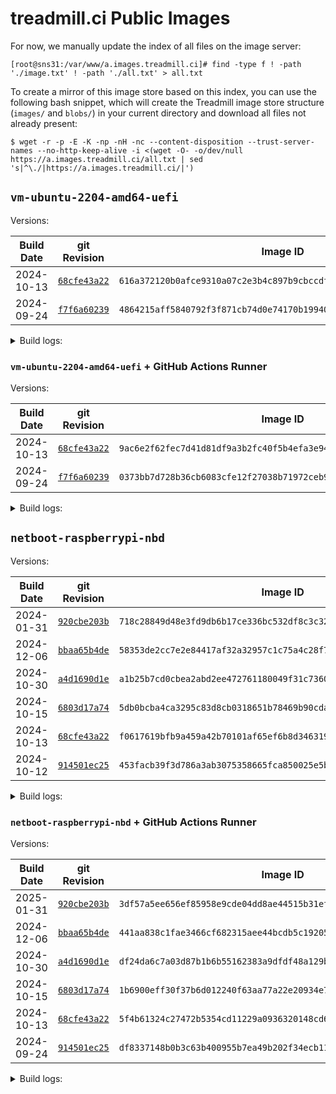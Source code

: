 # treadmill.ci Public Images

For now, we manually update the index of all files on the image server:
```
[root@sns31:/var/www/a.images.treadmill.ci]# find -type f ! -path './image.txt' ! -path './all.txt' > all.txt
```

To create a mirror of this image store based on this index, you can
use the following bash snippet, which will create the Treadmill image
store structure (`images/` and `blobs/`) in your current directory and
download all files not already present:
```
$ wget -r -p -E -K -np -nH -nc --content-disposition --trust-server-names --no-http-keep-alive -i <(wget -O- -o/dev/null https://a.images.treadmill.ci/all.txt | sed 's|^\./|https://a.images.treadmill.ci/|')
```

## `vm-ubuntu-2204-amd64-uefi`

Versions:

| Build Date | git Revision                                                                                                                                          | Image ID                                                           |
|------------|-------------------------------------------------------------------------------------------------------------------------------------------------------|--------------------------------------------------------------------|
| 2024-10-13 | [`68cfe43a22`](https://github.com/treadmill-tb/images/blob/68cfe43a225bf83bba4fe3fe11723bda7da9c45f/vm-ubuntu-2204-amd64-uefi/default.nix) | `616a372120b0afce9310a07c2e3b4c897b9cbccdfec4cf01ccbcca82c156ee05` |
| 2024-09-24 | [`f7f6a60239`](https://github.com/treadmill-tb/images/blob/f7f6a6023970684ab56515fcdedf1b5792f368f7/vm-ubuntu-2204-amd64-uefi/default.nix) | `4864215aff5840792f3f871cb74d0e74170b199406a56422612efa715e72e1a5` |

<details>
<summary>Build logs:</summary>

### `68cfe43a22`

```
leons@caesium ~/p/t/i/vm-ubuntu-2204-amd64-uefi (main)> git rev-parse HEAD
68cfe43a225bf83bba4fe3fe11723bda7da9c45f
leons@caesium ~/p/t/i/vm-ubuntu-2204-amd64-uefi (main)> nix-build -E 'with import <nixpkgs> {}; callPackage ./default.nix {}'
/nix/store/fcssv6py0hh2p4hfd9w5h9pl5d3ysz5p-treadmill-store
leons@caesium ~/p/t/i/vm-ubuntu-2204-amd64-uefi (main)> rsync -rv -L result/ leons@sns31.cs.princeton.edu:/var/www/a.images.treadmill.ci/
sending incremental file list
image.txt
blobs/6c/
blobs/6c/82/
blobs/6c/82/47/
blobs/6c/82/47/6c8247e4440a4f9a691f67643c1d2adf87d48b6c475bd7b83599851cec785164
images/61/
images/61/6a/
images/61/6a/37/
images/61/6a/37/616a372120b0afce9310a07c2e3b4c897b9cbccdfec4cf01ccbcca82c156ee05

sent 941,459,348 bytes  received 113 bytes  81,866,040.09 bytes/sec
total size is 941,229,060  speedup is 1.00
```


### `f7f6a60239`

```
leons@caesium ~/p/t/i/vm-ubuntu-2204-amd64-uefi (main)> git rev-parse HEAD
f7f6a6023970684ab56515fcdedf1b5792f368f7
leons@caesium ~/p/t/i/vm-ubuntu-2204-amd64-uefi (main)> nix-build -E 'with import <nixpkgs> {}; callPackage ./default.nix {}'
/nix/store/1bjwlkjbxq7nal5sbll6snh9wc0ingbv-treadmill-store
leons@caesium ~/p/t/i/vm-ubuntu-2204-amd64-uefi (main)> rsync -rv -L result/ leons@sns31.cs.princeton.edu:/var/www/a.images.treadmill.ci/
sending incremental file list
image.txt
blobs/
blobs/33/
blobs/33/31/
blobs/33/31/75/
blobs/33/31/75/33317569a76291991bb8dae68a08b2369221a229192eec1ad3227d38826da281
images/
images/48/
images/48/64/
images/48/64/21/
images/48/64/21/4864215aff5840792f3f871cb74d0e74170b199406a56422612efa715e72e1a5

sent 940,869,394 bytes  received 113 bytes  89,606,619.71 bytes/sec
total size is 940,639,236  speedup is 1.00
```

</details>

### `vm-ubuntu-2204-amd64-uefi` + GitHub Actions Runner

Versions:

| Build Date | git Revision                                                                                                                                          | Image ID                                                           |
|------------|-------------------------------------------------------------------------------------------------------------------------------------------------------|--------------------------------------------------------------------|
| 2024-10-13 | [`68cfe43a22`](https://github.com/treadmill-tb/images/blob/68cfe43a225bf83bba4fe3fe11723bda7da9c45f/vm-ubuntu-2204-amd64-uefi/gh-actions-overlay.nix) | `9ac6e2f62fec7d41d81df9a3b2fc40f5b4efa3e94055ea43a83e29dc77b791ee` |
| 2024-09-24 | [`f7f6a60239`](https://github.com/treadmill-tb/images/blob/f7f6a6023970684ab56515fcdedf1b5792f368f7/vm-ubuntu-2204-amd64-uefi/gh-actions-overlay.nix) | `0373bb7d728b36cb6083cfe12f27038b71972ceb90563b0037d4012df7b62bf4` |

<details>
<summary>Build logs:</summary>

### `68cfe43a22`

```
leons@caesium ~/p/t/i/vm-ubuntu-2204-amd64-uefi (main)> git rev-parse HEAD
68cfe43a225bf83bba4fe3fe11723bda7da9c45f
leons@caesium ~/p/t/i/vm-ubuntu-2204-amd64-uefi (main)> nix-build gh-actions-overlay.nix
/nix/store/25p7sbadzw5rj7b1dz23zxacw0ri8nzr-image-store
leons@caesium ~/p/t/i/vm-ubuntu-2204-amd64-uefi (main)> rsync -rv -L result/ leons@sns31.cs.princeton.edu:/var/www/a.images.treadmill.ci/
sending incremental file list
image.txt
blobs/06/
blobs/06/ff/
blobs/06/ff/9f/
blobs/06/ff/9f/06ff9fbb107733147c0ab2bd92efd4a2844b42c9ec60945d8e84de1b6194ed61
blobs/6c/82/47/6c8247e4440a4f9a691f67643c1d2adf87d48b6c475bd7b83599851cec785164
images/9a/
images/9a/c6/
images/9a/c6/e2/
images/9a/c6/e2/9ac6e2f62fec7d41d81df9a3b2fc40f5b4efa3e94055ea43a83e29dc77b791ee

sent 658,136,207 bytes  received 214,956 bytes  77,453,078.00 bytes/sec
total size is 1,599,080,209  speedup is 2.43
```

### `f7f6a60239`

```
leons@caesium ~/p/t/i/vm-ubuntu-2204-amd64-uefi (main)> git rev-parse HEAD
f7f6a6023970684ab56515fcdedf1b5792f368f7
leons@caesium ~/p/t/i/vm-ubuntu-2204-amd64-uefi (main)> nix-build gh-actions-overlay.nix
/nix/store/yzn9rhawqslvl8y7b55sq6n19lhlcxrx-image-store
leons@caesium ~/p/t/i/vm-ubuntu-2204-amd64-uefi (main)> rsync -rv -L result/ leons@sns31.cs.princeton.edu:/var/www/a.images.treadmill.ci/
sending incremental file list
image.txt
blobs/33/31/75/33317569a76291991bb8dae68a08b2369221a229192eec1ad3227d38826da281
blobs/9b/
blobs/9b/bc/
blobs/9b/bc/f6/
blobs/9b/bc/f6/9bbcf6d6a67886ac58b9d6cdbb87b49e1a14ebeb8b19b99279b3d73eacdf00b0
images/03/
images/03/73/
images/03/73/bb/
images/03/73/bb/0373bb7d728b36cb6083cfe12f27038b71972ceb90563b0037d4012df7b62bf4

sent 658,398,373 bytes  received 214,879 bytes  69,327,710.74 bytes/sec
total size is 1,598,752,529  speedup is 2.43
```

</details>

## `netboot-raspberrypi-nbd`

Versions:

| Build Date | git Revision                                                                                                                                          | Image ID                                                           |
|------------|-------------------------------------------------------------------------------------------------------------------------------------------------------|--------------------------------------------------------------------|
| 2024-01-31 | [`920cbe203b`](https://github.com/treadmill-tb/images/blob/920cbe203b7ba34b571bedb1428b4f3b02cb04ca/netboot-raspberrypi-nbd/default.nix) | `718c28849d48e3fd9db6b17ce336bc532df8c3c32f4ac7e8b61a79b901f8f452` |
| 2024-12-06 | [`bbaa65b4de`](https://github.com/treadmill-tb/images/blob/bbaa65b4de28ce20a55d79ac877bd1f1d060b2ae/netboot-raspberrypi-nbd/default.nix) | `58353de2cc7e2e84417af32a32957c1c75a4c28f7c0471c4598233e92310e3bd` |
| 2024-10-30 | [`a4d1690d1e`](https://github.com/treadmill-tb/images/blob/a4d1690d1ef9c2e330a71237913279ab90ca545d/netboot-raspberrypi-nbd/default.nix) | `a1b25b7cd0cbea2abd2ee472761180049f31c736095f81c16c65a5877e9f2c44` |
| 2024-10-15 | [`6803d17a74`](https://github.com/treadmill-tb/images/blob/6803d17a74a4158e80fc6bc6fe44c64543ff0d15/netboot-raspberrypi-nbd/default.nix) | `5db0bcba4ca3295c83d8cb0318651b78469b90cda9f124011c2bd15a0f1f8999` |
| 2024-10-13 | [`68cfe43a22`](https://github.com/treadmill-tb/images/blob/68cfe43a225bf83bba4fe3fe11723bda7da9c45f/netboot-raspberrypi-nbd/default.nix) | `f0617619bfb9a459a42b70101af65ef6b8d34631955f1d46423674e9897f26fc` |
| 2024-10-12 | [`914501ec25`](https://github.com/treadmill-tb/images/blob/914501ec25617613d8bc4d5ca034438e3030acf3/netboot-raspberrypi-nbd/default.nix) | `453facb39f3d786a3ab3075358665fca850025e5b342487066f7a5c5482bd8ab` |

<details>
<summary>Build logs:</summary>

### `920cbe203b`

```
leons@caesium ~/p/t/i/netboot-raspberrypi-nbd (main)> git rev-parse HEAD
920cbe203b7ba34b571bedb1428b4f3b02cb04ca
leons@caesium ~/p/t/i/netboot-raspberrypi-nbd (main)> nix-build -E 'with import <nixpkgs> {}; callPackage ./default.nix {}'
fetching git input 'git+https://github.com/nix-community/fenix.git'
fetching git input 'git+https://github.com/treadmill-tb/treadmill.git'
/nix/store/2id5l0w2vljdakvibpz89q86r9q5wcbn-treadmill-store
leons@caesium ~/p/t/i/netboot-raspberrypi-nbd (main)> rsync -rv -L result/ leons@sns31.cs.princeton.edu:/var/www/a.images.treadmill.ci/
sending incremental file list
image.txt
blobs/d0/
blobs/d0/99/
blobs/d0/99/e8/
blobs/d0/99/e8/d099e857f6266da7e1e2a49064ebd6e3a62643a39eee2b4aa5b95ea298e0ba08
blobs/fa/
blobs/fa/cf/
blobs/fa/cf/df/
blobs/fa/cf/df/facfdfe0c346d9debf4e7e0ee12417bad93474d4dc5b26eb8583e9933383db96
images/71/
images/71/8c/
images/71/8c/28/
images/71/8c/28/718c28849d48e3fd9db6b17ce336bc532df8c3c32f4ac7e8b61a79b901f8f452

sent 2,157,971,643 bytes  received 148 bytes  88,080,481.27 bytes/sec
total size is 2,157,444,243  speedup is 1.00
```

### `bbaa65b4de`

```
leons@caesium ~/p/t/i/netboot-raspberrypi-nbd (main)> git rev-parse HEAD
bbaa65b4de28ce20a55d79ac877bd1f1d060b2ae
leons@caesium ~/p/t/i/netboot-raspberrypi-nbd (main)> nix-build  -E 'with import <nixpkgs> {}; callPackage ./default.nix {}'
/nix/store/h45xlb381jcsllh3dx54rf8ddz0zxday-treadmill-store
leons@caesium ~/p/t/i/netboot-raspberrypi-nbd (main)> rsync -rv -L result/ leons@sns31.cs.princeton.edu:/var/www/a.images.treadmill.ci/
sending incremental file list
image.txt
blobs/bb/07/46/bb074607e34ca760c9ad00f01931fff05e8ed34d8a01d2413ae9e95ce87fe298
blobs/c9/12/05/c9120536872e66511d2fe089fd4949b0a1289536b54f9a2cc5c16605b0f7e941
images/58/
images/58/35/
images/58/35/3d/
images/58/35/3d/58353de2cc7e2e84417af32a32957c1c75a4c28f7c0471c4598233e92310e3bd

sent 217,993 bytes  received 378,398 bytes  51,860.09 bytes/sec
total size is 2,148,990,099  speedup is 3,603.32
```

### `a4d1690d1e`

```
leons@caesium ~/p/t/i/netboot-raspberrypi-nbd (main)> git rev-parse HEAD
a4d1690d1ef9c2e330a71237913279ab90ca545d
leons@caesium ~/p/t/i/netboot-raspberrypi-nbd (main)> nix-build -E 'with import <nixpkgs> {}; callPackage ./default.nix {}'
/nix/store/nakjliab1q6cd0l3f1v2zl3c65wghfl7-treadmill-store
leons@caesium ~/p/t/i/netboot-raspberrypi-nbd (main)> rsync -rv -L result/ leons@sns31.cs.princeton.edu:/var/www/a.images.treadmill.ci/
sending incremental file list
image.txt
blobs/6a/
blobs/6a/d5/
blobs/6a/d5/57/
blobs/6a/d5/57/6ad557ac9249f743b56124e0157b01e5cf28fcd5c45222b48ced16804b17eb09
blobs/9d/
blobs/9d/30/
blobs/9d/30/51/
blobs/9d/30/51/9d30513e0dc24566abb2271f269e6509db9866d313a5e0445e3afe9029542947
images/a1/
images/a1/b2/
images/a1/b2/5b/
images/a1/b2/5b/a1b25b7cd0cbea2abd2ee472761180049f31c736095f81c16c65a5877e9f2c44

sent 2,163,215,797 bytes  received 148 bytes  105,522,729.02 bytes/sec
total size is 2,162,687,123  speedup is 1.00
```

### `6803d17a74`

```
leons@caesium ~/p/t/i/netboot-raspberrypi-nbd (main)> git rev-parse HEAD
6803d17a74a4158e80fc6bc6fe44c64543ff0d15
leons@caesium ~/p/t/i/netboot-raspberrypi-nbd (main)> nix-build -I nixpkgs=https://github.com/nixos/nixpkgs/archive/release-24.05.tar.gz -E 'with import <nixpkgs> {}; callPackage ./default.nix {}'
/nix/store/b4vwspja2w7zp8slajn4zb6xydz6bdp8-treadmill-store
leons@caesium ~/p/t/i/netboot-raspberrypi-nbd (main)> rsync -rv -L result/ leons@sns31.cs.princeton.edu:/var/www/a.images.treadmill.ci/
sending incremental file list
image.txt
blobs/50/a3/39/50a339bb4ec10902d7bae426fe216a8008fca81fa82ce9a8036ebad998320c98
blobs/e4/4b/bd/e44bbd64b70c8afea5f704e8b6884f7d52bee81c75b84ac443bb77e45901acbf
images/5d/b0/bc/5db0bcba4ca3295c83d8cb0318651b78469b90cda9f124011c2bd15a0f1f8999

sent 217,190 bytes  received 378,929 bytes  51,836.43 bytes/sec
total size is 2,155,740,307  speedup is 3,616.29
```

### `68cfe43a22`

```
leons@caesium ~/p/t/i/netboot-raspberrypi-nbd (main)> git rev-parse HEAD
68cfe43a225bf83bba4fe3fe11723bda7da9c45f
leons@caesium ~/p/t/i/netboot-raspberrypi-nbd (main)> nix-build -E 'with import <nixpkgs> {}; callPackage ./default.nix {}'
/nix/store/wc452qz6yp2fy7qdlk0sn71rbcsky45g-treadmill-store
leons@caesium ~/p/t/i/netboot-raspberrypi-nbd (main)> rsync -rv -L result/ leons@sns31.cs.princeton.edu:/var/www/a.images.treadmill.ci/
sending incremental file list
image.txt
blobs/33/24/
blobs/33/24/52/
blobs/33/24/52/3324528e034d27c28f4b58b734aab3e0b041a1c57c044bcef1a3c552ff88665a
blobs/50/
blobs/50/16/
blobs/50/16/df/
blobs/50/16/df/5016df56e359098cb3c6e44bee77ee390c71e855908e4b0a528cbf4ba5d37f4f
images/f0/
images/f0/61/
images/f0/61/76/
images/f0/61/76/f0617619bfb9a459a42b70101af65ef6b8d34631955f1d46423674e9897f26fc

sent 2,159,544,890 bytes  received 145 bytes  105,343,660.24 bytes/sec
total size is 2,159,017,107  speedup is 1.00
```

### `914501ec25`

```
leons@caesium ~/p/t/i/netboot-raspberrypi-nbd (main)> git rev-parse HEAD
914501ec25617613d8bc4d5ca034438e3030acf3
leons@caesium ~/p/t/i/netboot-raspberrypi-nbd (main)> nix-build -E 'with import <nixpkgs> {}; callPackage ./default.nix {}'
/nix/store/8yhb8zc7n0dj1a1y9gc1n8l9w84firk8-treadmill-store
leons@caesium ~/p/t/i/netboot-raspberrypi-nbd (main)> rsync -rv -L result/ leons@sns31.cs.princeton.edu:/var/www/a.images.treadmill.ci/
sending incremental file list
image.txt
blobs/1d/67/24/1d6724e19dee478cc8b6b6e09cd8d3ba415818aac605acf4a7679159f246dcbf
blobs/44/a2/5a/44a25acaf1e384ffd6926d613cca854563bc62ad6515e1645ac4151f51c55054
images/45/
images/45/3f/
images/45/3f/ac/
images/45/3f/ac/453facb39f3d786a3ab3075358665fca850025e5b342487066f7a5c5482bd8ab
sent 222,162 bytes  received 385,681 bytes  52,855.91 bytes/sec
total size is 2,098,687,124  speedup is 3,452.68
```

</details>

### `netboot-raspberrypi-nbd` + GitHub Actions Runner

Versions:

| Build Date | git Revision                                                                                                                                          | Image ID                                                           |
|------------|-------------------------------------------------------------------------------------------------------------------------------------------------------|--------------------------------------------------------------------|
| 2025-01-31 | [`920cbe203b`](https://github.com/treadmill-tb/images/blob/920cbe203b7ba34b571bedb1428b4f3b02cb04ca/netboot-raspberrypi-nbd/gh-actions-overlay.nix) | `3df57a5ee656ef85958e9cde04dd8ae44515b31efeef6a4d23ac3cd4d10a033c` |
| 2024-12-06 | [`bbaa65b4de`](https://github.com/treadmill-tb/images/blob/bbaa65b4de28ce20a55d79ac877bd1f1d060b2ae/netboot-raspberrypi-nbd/gh-actions-overlay.nix) | `441aa838c1fae3466cf682315aee44bcdb5c192054d6238e6c073ccd44b9bf06` |
| 2024-10-30 | [`a4d1690d1e`](https://github.com/treadmill-tb/images/blob/a4d1690d1ef9c2e330a71237913279ab90ca545d/netboot-raspberrypi-nbd/gh-actions-overlay.nix) | `df24da6c7a03d87b1b6b55162383a9dfdf48a129b5f3e648748f0f9d11cdb470` |
| 2024-10-15 | [`6803d17a74`](https://github.com/treadmill-tb/images/blob/6803d17a74a4158e80fc6bc6fe44c64543ff0d15/netboot-raspberrypi-nbd/gh-actions-overlay.nix) | `1b6900eff30f37b6d012240f63aa77a22e20934e7f6ebf38e25310552dc08378` |
| 2024-10-13 | [`68cfe43a22`](https://github.com/treadmill-tb/images/blob/68cfe43a225bf83bba4fe3fe11723bda7da9c45f/netboot-raspberrypi-nbd/gh-actions-overlay.nix) | `5f4b61324c27472b5354cd11229a0936320148cd6e852fbf05e1b7ff5b4598e6` |
| 2024-09-24 | [`914501ec25`](https://github.com/treadmill-tb/images/blob/914501ec25617613d8bc4d5ca034438e3030acf3/netboot-raspberrypi-nbd/gh-actions-overlay.nix) | `df8337148b0b3c63b400955b7ea49b202f34ecb111b61cd60c45a96076d9e31a` |

<details>
<summary>Build logs:</summary>

### `920cbe203b`

```
leons@caesium ~/p/t/i/netboot-raspberrypi-nbd (main)> git rev-parse HEAD
920cbe203b7ba34b571bedb1428b4f3b02cb04ca
leons@caesium ~/p/t/i/netboot-raspberrypi-nbd (main)> nix-build gh-actions-runner-overlay.nix
fetching git input 'git+https://github.com/nix-community/fenix.git'
fetching git input 'git+https://github.com/treadmill-tb/treadmill.git'
/nix/store/2nml7q6wg5qjqddxyi6qw0mfhaaihqcl-image-store
leons@caesium ~/p/t/i/netboot-raspberrypi-nbd (main)> rsync -rv -L result/ leons@sns31.cs.princeton.edu:/var/www/a.images.treadmill.ci/
sending incremental file list
image.txt
blobs/4d/
blobs/4d/96/
blobs/4d/96/8d/
blobs/4d/96/8d/4d968df944bd1ac0eb9e5409b2f118d94aeec254121afe93544a2952024768ec
blobs/d0/99/e8/d099e857f6266da7e1e2a49064ebd6e3a62643a39eee2b4aa5b95ea298e0ba08
blobs/fa/cf/df/facfdfe0c346d9debf4e7e0ee12417bad93474d4dc5b26eb8583e9933383db96
images/3d/
images/3d/f5/
images/3d/f5/7a/
images/3d/f5/7a/3df57a5ee656ef85958e9cde04dd8ae44515b31efeef6a4d23ac3cd4d10a033c

sent 3,365,664 bytes  received 379,052 bytes  325,627.48 bytes/sec
total size is 2,160,590,606  speedup is 576.97
```

### `bbaa65b4de`

```
leons@caesium ~/p/t/i/netboot-raspberrypi-nbd (main)> git rev-parse HEAD
bbaa65b4de28ce20a55d79ac877bd1f1d060b2ae
leons@caesium ~/p/t/i/netboot-raspberrypi-nbd (main)> nix-build gh-actions-runner-overlay.nix
/nix/store/nfjq0cwgxl2zb7w4gad3jjlcmzzxps7v-image-store
leons@caesium ~/p/t/i/netboot-raspberrypi-nbd (main)> rsync -rv -L result/ leons@sns31.cs.princeton.edu:/var/www/a.images.treadmill.ci/
sending incremental file list
image.txt
blobs/bb/
blobs/bb/07/
blobs/bb/07/46/
blobs/bb/07/46/bb074607e34ca760c9ad00f01931fff05e8ed34d8a01d2413ae9e95ce87fe298
blobs/c9/
blobs/c9/12/
blobs/c9/12/05/
blobs/c9/12/05/c9120536872e66511d2fe089fd4949b0a1289536b54f9a2cc5c16605b0f7e941
blobs/de/
blobs/de/3b/
blobs/de/3b/8d/
blobs/de/3b/8d/de3b8d4e4a3d07791693bb8a4a98a33f00d8f77b7b998ed49370d4f4eb3d3734
images/44/
images/44/1a/
images/44/1a/a8/
images/44/1a/a8/441aa838c1fae3466cf682315aee44bcdb5c192054d6238e6c073ccd44b9bf06

sent 2,424,375,783 bytes  received 183 bytes  107,750,042.93 bytes/sec
total size is 2,423,783,184  speedup is 1.00
```

### `a4d1690d1e`

```
leons@caesium ~/p/t/i/netboot-raspberrypi-nbd (main) [1]> git rev-parse HEAD
a4d1690d1ef9c2e330a71237913279ab90ca545d
leons@caesium ~/p/t/i/netboot-raspberrypi-nbd (main)> nix-build gh-actions-runner-overlay.nix
/nix/store/v751jk869i22ppplffkrc0c5jvaqbivg-image-store
leons@caesium ~/p/t/i/netboot-raspberrypi-nbd (main)> rsync -rv -L result/ leons@sns31.cs.princeton.edu:/var/www/a.images.treadmill.ci/
sending incremental file list
image.txt
blobs/30/
blobs/30/1b/
blobs/30/1b/82/
blobs/30/1b/82/301b824fdf94fe658a389fdc6cf147e0ff4c1f06c4403a74d00331f6aebb1798
blobs/6a/d5/57/6ad557ac9249f743b56124e0157b01e5cf28fcd5c45222b48ced16804b17eb09
blobs/9d/30/51/9d30513e0dc24566abb2271f269e6509db9866d313a5e0445e3afe9029542947
images/df/24/
images/df/24/da/
images/df/24/da/df24da6c7a03d87b1b6b55162383a9dfdf48a129b5f3e648748f0f9d11cdb470

sent 470,751,703 bytes  received 379,466 bytes  32,491,804.76 bytes/sec
total size is 2,633,105,217  speedup is 5.59
```

### `6803d17a74`

```
leons@caesium ~/p/t/i/netboot-raspberrypi-nbd (main)> git rev-parse HEAD
6803d17a74a4158e80fc6bc6fe44c64543ff0d15
leons@caesium ~/p/t/i/netboot-raspberrypi-nbd (main)> nix-build -I nixpkgs=https://github.com/nixos/nixpkgs/archive/release-24.05.tar.gz gh-actions-runner-overlay.nix
/nix/store/148134wsj8h3jbaz6gn7dl1igywgg48a-image-store
leons@caesium ~/p/t/i/netboot-raspberrypi-nbd (main)> rsync -rv -L result/ leons@sns31.cs.princeton.edu:/var/www/a.images.treadmill.ci/
sending incremental file list
image.txt
blobs/50/a3/39/50a339bb4ec10902d7bae426fe216a8008fca81fa82ce9a8036ebad998320c98
blobs/e4/4b/bd/e44bbd64b70c8afea5f704e8b6884f7d52bee81c75b84ac443bb77e45901acbf
blobs/f8/
blobs/f8/d0/
blobs/f8/d0/61/
blobs/f8/d0/61/f8d06173c89ea48fb3c5214a7f16c3fb2c5964732602dcd230d535984d23e206
images/1b/
images/1b/69/
images/1b/69/00/
images/1b/69/00/1b6900eff30f37b6d012240f63aa77a22e20934e7f6ebf38e25310552dc08378

sent 470,030,344 bytes  received 378,961 bytes  30,348,987.42 bytes/sec
total size is 2,625,437,505  speedup is 5.58
```

### `68cfe43a22`

```
leons@caesium ~/p/t/i/netboot-raspberrypi-nbd (main)> git rev-parse HEAD
68cfe43a225bf83bba4fe3fe11723bda7da9c45f
leons@caesium ~/p/t/i/netboot-raspberrypi-nbd (main)> nix-build gh-actions-runner-overlay.nix
/nix/store/wcihc56rzaqhbvqj0amzza8qk6ss69sv-image-store
leons@caesium ~/p/t/i/netboot-raspberrypi-nbd (main)> rsync -rv -L result/ leons@sns31.cs.princeton.edu:/var/www/a.images.treadmill.ci/
sending incremental file list
image.txt
blobs/33/24/52/3324528e034d27c28f4b58b734aab3e0b041a1c57c044bcef1a3c552ff88665a
blobs/4f/
blobs/4f/5d/
blobs/4f/5d/5f/
blobs/4f/5d/5f/4f5d5fb9780430b4fa4b8747c74af7d60f8a4e1f5accb3cd9871d66bf674b8ca
blobs/50/16/df/5016df56e359098cb3c6e44bee77ee390c71e855908e4b0a528cbf4ba5d37f4f
images/5f/
images/5f/4b/
images/5f/4b/61/
images/5f/4b/61/5f4b61324c27472b5354cd11229a0936320148cd6e852fbf05e1b7ff5b4598e6

sent 469,637,168 bytes  received 379,189 bytes  30,323,635.94 bytes/sec
total size is 2,628,321,089  speedup is 5.59
```

### `914501ec25`

```
leons@caesium ~/p/t/i/netboot-raspberrypi-nbd (main)> git rev-parse HEAD
914501ec25617613d8bc4d5ca034438e3030acf3
leons@caesium ~/p/t/i/netboot-raspberrypi-nbd (main)> nix-build gh-actions-runner-overlay.nix
/nix/store/i0mqkn0ygp5zn7d1fd10h0z5msqav7vf-image-store
leons@caesium ~/p/t/i/netboot-raspberrypi-nbd (main)> rsync -rv -L result/ leons@sns31.cs.princeton.edu:/var/www/a.images.treadmill.ci/
sending incremental file list
image.txt
blobs/1d/
blobs/1d/67/
blobs/1d/67/24/
blobs/1d/67/24/1d6724e19dee478cc8b6b6e09cd8d3ba415818aac605acf4a7679159f246dcbf
blobs/44/
blobs/44/a2/
blobs/44/a2/5a/
blobs/44/a2/5a/44a25acaf1e384ffd6926d613cca854563bc62ad6515e1645ac4151f51c55054
blobs/55/
blobs/55/57/
blobs/55/57/dc/
blobs/55/57/dc/5557dc4e01ee4e2b4698931332b38a754c55f9da9ff48c7de8d4728fdf9683d1
images/df/
images/df/83/
images/df/83/37/
images/df/83/37/df8337148b0b3c63b400955b7ea49b202f34ecb111b61cd60c45a96076d9e31a
sent 2,570,257,715 bytes  received 183 bytes  100,794,427.37 bytes/sec
total size is 2,569,629,506  speedup is 1.00
```

</details>

